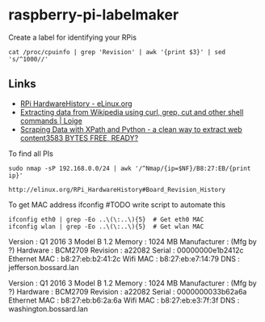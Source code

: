 # raspberry-pi-labelmaker
Create a label for identifying your RPis

    cat /proc/cpuinfo | grep 'Revision' | awk '{print $3}' | sed 's/^1000//'

## Links
* [RPi HardwareHistory - eLinux.org](http://elinux.org/RPi_HardwareHistory#Board_Revision_History)
* [Extracting data from Wikipedia using curl, grep, cut and other shell commands | Loige](http://loige.co/extracting-data-from-wikipedia-using-curl-grep-cut-and-other-bash-commands/)
* [Scraping Data with XPath and Python - a clean way to extract web content3583 BYTES FREE, READY?](http://3583bytesready.net/2016/08/17/scraping-data-python-xpath/)


To find all PIs

    sudo nmap -sP 192.168.0.0/24 | awk '/^Nmap/{ip=$NF}/B8:27:EB/{print ip}'

    http://elinux.org/RPi_HardwareHistory#Board_Revision_History

To get MAC address 
    ifconfig  #TODO write script to automate this

    ifconfig eth0 | grep -Eo ..\(\:..\){5}  # Get eth0 MAC
    ifconfig wlan | grep -Eo ..\(\:..\){5}  # Get wlan MAC


Version      : Q1 2016 3 Model B  1.2
Memory       : 1024 MB
Manufacturer : (Mfg by ?)
Hardware   : BCM2709
Revision   : a22082
Serial     : 00000000e1b2412c
Ethernet MAC : b8:27:eb:b2:41:2c
Wifi MAC     : b8:27:eb:e7:14:79
DNS          : jefferson.bossard.lan


Version      : Q1 2016  3 Model B 1.2
Memory       : 1024 MB
Manufacturer : (Mfg by ?)
Hardware   : BCM2709
Revision   : a22082
Serial     : 0000000033b62a6a
Ethernet MAC : b8:27:eb:b6:2a:6a
Wifi MAC     : b8:27:eb:e3:7f:3f
DNS          : washington.bossard.lan
